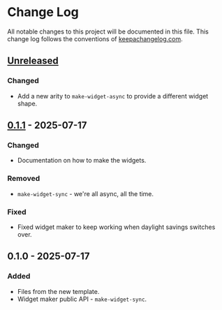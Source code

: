 # Change Log
All notable changes to this project will be documented in this file. This change log follows the conventions of [keepachangelog.com](http://keepachangelog.com/).

## [Unreleased]
### Changed
- Add a new arity to `make-widget-async` to provide a different widget shape.

## [0.1.1] - 2025-07-17
### Changed
- Documentation on how to make the widgets.

### Removed
- `make-widget-sync` - we're all async, all the time.

### Fixed
- Fixed widget maker to keep working when daylight savings switches over.

## 0.1.0 - 2025-07-17
### Added
- Files from the new template.
- Widget maker public API - `make-widget-sync`.

[Unreleased]: https://github.com/your-name/lista-de-compras/compare/0.1.1...HEAD
[0.1.1]: https://github.com/your-name/lista-de-compras/compare/0.1.0...0.1.1
